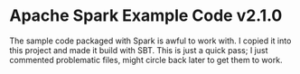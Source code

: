 # Apache Spark Example Code v2.1.0

The sample code packaged with Spark is awful to work with.
I copied it into this project and made it build with SBT.
This is just a quick pass; I just commented problematic files, might circle back later to get them to work.
